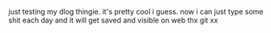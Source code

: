just testing my dlog thingie. it's pretty cool i guess. now i can just type some shit each day and it will get saved and visible on web thx git xx
